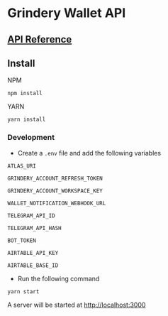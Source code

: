 # Grindery Wallet API

## [API Reference](https://wallet-api.grindery.io/docs/)

## Install

NPM

```
npm install
```

YARN

```
yarn install
```

### Development

- Create a `.env` file and add the following variables

`ATLAS_URI`

`GRINDERY_ACCOUNT_REFRESH_TOKEN`

`GRINDERY_ACCOUNT_WORKSPACE_KEY`

`WALLET_NOTIFICATION_WEBHOOK_URL`

`TELEGRAM_API_ID`

`TELEGRAM_API_HASH`

`BOT_TOKEN`

`AIRTABLE_API_KEY`

`AIRTABLE_BASE_ID`

- Run the following command

```
yarn start
```

A server will be started at [http://localhost:3000](http://localhost:3000)
